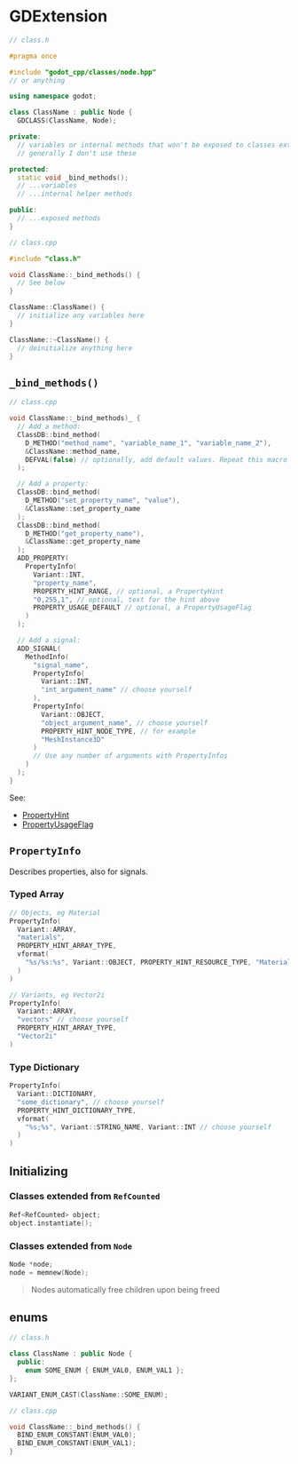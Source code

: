 # GDExtension

```cpp
// class.h

#pragma once

#include "godot_cpp/classes/node.hpp"
// or anything

using namespace godot;

class ClassName : public Node {
  GDCLASS(ClassName, Node);

private:
  // variables or internal methods that won't be exposed to classes extended from this one.
  // generally I don't use these

protected:
  static void _bind_methods();
  // ...variables
  // ...internal helper methods

public:
  // ...exposed methods
}
```

```cpp
// class.cpp

#include "class.h"

void ClassName::_bind_methods() {
  // See below
}

ClassName::ClassName() {
  // initialize any variables here
}

ClassName::~ClassName() {
  // deinitialize anything here
}
```

## `_bind_methods()`

```cpp
// class.cpp

void ClassName::_bind_methods)_ {
  // Add a method:
  ClassDB::bind_method(
    D_METHOD("method_name", "variable_name_1", "variable_name_2"),
    &ClassName::method_name,
    DEFVAL(false) // optionally, add default values. Repeat this macro for more.
  );

  // Add a property:
  ClassDB::bind_method(
    D_METHOD("set_property_name", "value"),
    &ClassName::set_property_name
  );
  ClassDB::bind_method(
    D_METHOD("get_property_name"),
    &ClassName::get_property_name
  );
  ADD_PROPERTY(
    PropertyInfo(
      Variant::INT,
      "property_name",
      PROPERTY_HINT_RANGE, // optional, a PropertyHint
      "0,255,1", // optional, text for the hint above
      PROPERTY_USAGE_DEFAULT // optional, a PropertyUsageFlag
    )
  );

  // Add a signal:
  ADD_SIGNAL(
    MethodInfo(
      "signal_name",
      PropertyInfo(
        Variant::INT,
        "int_argument_name" // choose yourself
      ),
      PropertyInfo(
        Variant::OBJECT,
        "object_argument_name", // choose yourself
        PROPERTY_HINT_NODE_TYPE, // for example
        "MeshInstance3D"
      )
      // Use any number of arguments with PropertyInfos
    )
  );
}
```

See:
- [PropertyHint](https://docs.godotengine.org/en/stable/classes/class_%40globalscope.html#enum-globalscope-propertyhint)
- [PropertyUsageFlag](https://docs.godotengine.org/en/stable/classes/class_%40globalscope.html#enum-globalscope-propertyusageflags)

## `PropertyInfo`

Describes properties, also for signals.

### Typed Array

```cpp
// Objects, eg Material
PropertyInfo(
  Variant::ARRAY,
  "materials",
  PROPERTY_HINT_ARRAY_TYPE,
  vformat(
    "%s/%s:%s", Variant::OBJECT, PROPERTY_HINT_RESOURCE_TYPE, "Material"
  )
)

// Variants, eg Vector2i
PropertyInfo(
  Variant::ARRAY,
  "vectors" // choose yourself
  PROPERTY_HINT_ARRAY_TYPE,
  "Vector2i"
)
```

### Type Dictionary

```cpp
PropertyInfo(
  Variant::DICTIONARY,
  "some_dictionary", // choose yourself
  PROPERTY_HINT_DICTIONARY_TYPE,
  vformat(
    "%s;%s", Variant::STRING_NAME, Variant::INT // choose yourself
  )
)
```

## Initializing

### Classes extended from `RefCounted`

```cpp
Ref<RefCounted> object;
object.instantiate();
```

### Classes extended from `Node`

```cpp
Node *node;
node = memnew(Node);
```

> Nodes automatically free children upon being freed

## enums

```cpp
// class.h

class ClassName : public Node {
  public:
    enum SOME_ENUM { ENUM_VAL0, ENUM_VAL1 };
};

VARIANT_ENUM_CAST(ClassName::SOME_ENUM);
```

```cpp
// class.cpp

void ClassName::_bind_methods() {
  BIND_ENUM_CONSTANT(ENUM_VAL0);
  BIND_ENUM_CONSTANT(ENUM_VAL1);
}
```
